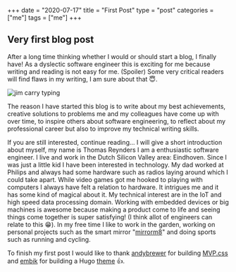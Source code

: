 +++
date = "2020-07-17"
title = "First Post"
type = "post"
categories = ["me"]
tags = ["me"]
+++

## Very first blog post

After a long time thinking whether I would or should start a blog, I finally have! As a dyslectic software engineer this is exciting for me because writing and reading is not easy for me. (Spoiler) Some very critical readers will find flaws in my writing, I am sure about that 😇.

![jim carry typing](https://media.giphy.com/media/13GIgrGdslD9oQ/giphy.gif)

The reason I have started this blog is to write about my best achievements, creative solutions to problems me and my colleagues have come up with over time, to inspire others about software engineering, to reflect about my professional career but also to improve my technical writing skills.

If you are still interested, continue reading...
I will give a short introduction about myself, my name is Thomas Reynders I am a enthusiastic software engineer. I live and work in the Dutch Silicon Valley area: Eindhoven. Since I was just a little kid I have been interested in technology. My dad worked at Philips and always had some hardware such as radios laying around which I could take apart. While video games got me hooked to playing with computers I always have felt a relation to hardware. It intrigues me and it has some kind of magical about it. My technical interest are in the IoT and high speed data processing domain. Working with embedded devices or big machines is awesome because making a product come to life and seeing things come together is super satisfying! (I think allot of engineers can relate to this 😁). In my free time I like to work in the garden, working on personal projects such as the smart mirror "[mirrorm8](https://github.com/ovaar/mirrorm8/tree/dev)" and doing sports such as running and cycling.

To finish my first post I would like to thank [andybrewer](https://github.com/andybrewer) for building [MVP.css](https://andybrewer.github.io/mvp/) and [embik](https://github.com/andybrewer) for building a Hugo [theme](https://github.com/embik/hugo-theme-lyla.git) 👍.
